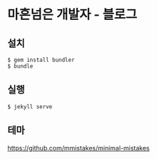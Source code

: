 # 마흔넘은 개발자 - 블로그
## 설치
```
$ gem install bundler
$ bundle
```
## 실행
```
$ jekyll serve
```
## 테마
https://github.com/mmistakes/minimal-mistakes